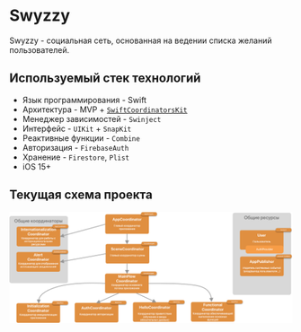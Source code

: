 #  Swyzzy

Swyzzy - социальная сеть, основанная на ведении списка желаний пользователей.

## Используемый стек технологий

- Язык программирования - Swift
- Архитектура - MVP + [`SwiftCoordinatorsKit`](https://github.com/DobbyWanKenoby/SwiftCoordinatorsKit)
- Менеджер зависимостей - `Swinject`
- Интерфейс - `UIKit` + `SnapKit`
- Реактивные функции - `Combine`
- Авторизация - `FirebaseAuth` 
- Хранение - `Firestore`, `Plist`
- iOS 15+

## Текущая схема проекта

![Scheme](./_img/Scheme.jpg)
